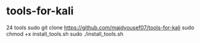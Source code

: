 # tools-for-kali
24 tools 
sudo git clone https://github.com/majdyousef07/tools-for-kali
sudo chmod +x install_tools.sh
sudo ./install_tools.sh
